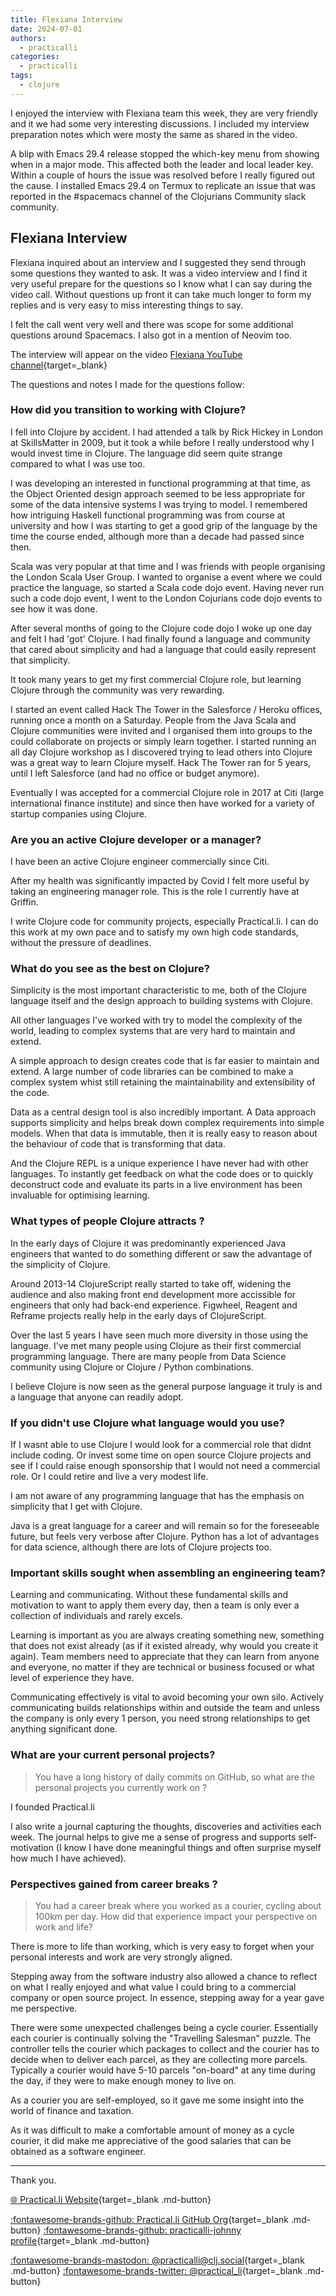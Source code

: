 ```yaml
---
title: Flexiana Interview
date: 2024-07-01
authors:
  - practicalli
categories:
  - practicalli
tags:
  - clojure
---
```


I enjoyed the interview with Flexiana team this week, they are very friendly and it we had some very interesting discussions.  I included my interview preparation notes which were mosty the same as shared in the video.

A blip with Emacs 29.4 release stopped the which-key menu from showing when in a major mode.  This affected both the leader and local leader key.  Within a couple of hours the issue was resolved before I really figured out the cause. I installed Emacs 29.4 on Termux to replicate an issue that was reported in the #spacemacs channel of the Clojurians Community slack community.

<!-- more -->


## Flexiana Interview

Flexiana inquired about an interview and I suggested they send through some questions they wanted to ask.  It was a video interview and I find it very useful prepare for the questions so I know what I can say during the video call.  Without questions up front it can take much longer to form my replies and is very easy to miss interesting things to say.

I felt the call went very well and there was scope for some additional questions around Spacemacs.  I also got in a mention of Neovim too.

The interview will appear on the video [Flexiana YouTube channel](https://www.youtube.com/channel/UCg61aY2i6xcJl0KVNqX51Dg){target=_blank}

The questions and notes I made for the questions follow:


### How did you transition to working with Clojure?

I fell into Clojure by accident. I had attended a talk by Rick Hickey in London at SkillsMatter in 2009, but it took a while before I really understood why I would invest time in Clojure.  The language did seem quite strange compared to what I was use too.

I was developing an interested in functional programming at that time, as the Object Oriented design approach seemed to be less appropriate for some of the data intensive systems I was trying to model.  I remembered how intriguing Haskell functional programming was from course at university and how I was starting to get a good grip of the language by the time the course ended, although more than a decade had passed since then.

Scala was very popular at that time and I was friends with people organising the London Scala User Group.  I wanted to organise a event where we could practice the language, so started a Scala code dojo event.  Having never run such a code dojo event, I went to the London Cojurians code dojo events to see how it was done.

After several months of going to the Clojure code dojo I woke up one day and felt I had 'got' Clojure.  I had finally found a language and community that cared about simplicity and had a language that could easily represent that simplicity.

It took many years to get my first commercial Clojure role, but learning Clojure through the community was very rewarding.

I started an event called Hack The Tower in the Salesforce / Heroku offices, running once a month on a Saturday. People from the Java Scala and Clojure communities were invited and I organised them into groups to the could collaborate on projects or simply learn together.  I started running an all day Clojure workshop as I discovered trying to lead others into Clojure was a great way to learn Clojure myself.  Hack The Tower ran for 5 years, until I left Salesforce (and had no office or budget anymore).

Eventually I was accepted for a commercial Clojure role in 2017 at Citi (large international finance institute) and since then have worked for a variety of startup companies using Clojure.


### Are you an active Clojure developer or a manager?

I have been an active Clojure engineer commercially since Citi.

After my health was significantly impacted by Covid I felt more useful by taking an engineering manager role. This is the role I currently have at Griffin.

I write Clojure code for community projects, especially Practical.li.  I can do this work at my own pace and to satisfy my own high code standards, without the pressure of deadlines.


### What do you see as the best on Clojure?

Simplicity is the most important characteristic to me, both of the Clojure language itself and the design approach to building systems with Clojure.

All other languages I've worked with try to model the complexity of the world, leading to complex systems that are very hard to maintain and extend.

A simple approach to design creates code that is far easier to maintain and extend.  A large number of code libraries can be combined to make a complex system whist still retaining the maintainability and extensibility of the code.

Data as a central design tool is also incredibly important.  A Data approach supports simplicity and helps break down complex requirements into simple models.  When that data is immutable, then it is really easy to reason about the behaviour of code that is transforming that data.

And the Clojure REPL is a unique experience I have never had with other languages.  To instantly get feedback on what the code does or to quickly deconstruct code and evaluate its parts in a live environment has been invaluable for optimising learning.


### What types of people Clojure attracts ?

In the early days of Clojure it was predominantly experienced Java engineers that wanted to do something different or saw the advantage of the simplicity of Clojure.

Around 2013-14 ClojureScript really started to take off, widening the audience and also making front end development more accissible for engineers that only had back-end experience.  Figwheel, Reagent and Reframe projects really help in the early days of ClojureScript.

Over the last 5 years I have seen much more diversity in those using the language.  I've met many people using Clojure as their first commercial programming language.  There are many people from Data Science community using Clojure or Clojure / Python combinations.

I believe Clojure is now seen as the general purpose language it truly is and a language that anyone can readily adopt.


### If you didn't use Clojure what language would you use?

If I wasnt able to use Clojure I would look for a commercial role that didnt include coding.  Or invest some time on open source Clojure projects and see if I could raise enough sponsorship that I would not need a commercial role.  Or I could retire and live a very modest life.

I am not aware of any programming language that has the emphasis on simplicity that I get with Clojure.

Java is a great language for a career and will remain so for the foreseeable future, but feels very verbose after Clojure.  Python has a lot of advantages for data science, although there are lots of Clojure projects too.


### Important skills sought when assembling an engineering team?

Learning and communicating.  Without these fundamental skills and motivation to want to apply them every day, then a team is only ever a collection of individuals and rarely excels.

Learning is important as you are always creating something new, something that does not exist already (as if it existed already, why would you create it again).  Team members need to appreciate that they can learn from anyone and everyone, no matter if they are technical or business focused or what level of experience they have.

Communicating effectively is vital to avoid becoming your own silo.  Actively communicating builds relationships within and outside the team and unless the company is only every 1 person, you need strong relationships to get anything significant done.


### What are your current personal projects?

> You have a long history of daily commits on GitHub, so what are the personal projects you currently work on ?

I founded Practical.li

I also write a journal capturing the thoughts, discoveries and activities each week.  The journal helps to give me a sense of progress and supports self-motivation (I know I have done meaningful things and often surprise myself how much I have achieved).

### Perspectives gained from career breaks ?

> You had a career break where you worked as a courier, cycling about 100km per day. How did that experience impact your perspective on work and life?

There is more to life than working, which is very easy to forget when your personal interests and work are very strongly aligned.

Stepping away from the software industry also allowed a chance to reflect on what I really enjoyed and what value I could bring to a commercial company or open source project.  In essence, stepping away for a year gave me perspective.

There were some unexpected challenges being a cycle courier. Essentially each courier is continually solving the "Travelling Salesman" puzzle.  The controller tells the courier which packages to collect and the courier has to decide when to deliver each parcel, as they are collecting more parcels.  Typically a courier would have 5-10 parcels "on-board" at any time during the day, if they were to make enough money to live on.

As a courier you are self-employed, so it gave me some insight into the world of finance and taxation.

As it was difficult to make a comfortable amount of money as a cycle courier, it did make me appreciative of the good salaries that can be obtained as a software engineer.


---
Thank you.

[:globe_with_meridians: Practical.li Website](https://practical.li){target=_blank .md-button}

[:fontawesome-brands-github: Practical.li GitHub Org](https://github.com/practicalli){target=_blank .md-button}
[:fontawesome-brands-github: practicalli-johnny profile](https://github.com/practicalli-johnny){target=_blank .md-button}

[:fontawesome-brands-mastodon: @practicalli@clj.social](https://clj.social/@practicalli){target=_blank .md-button}
[:fontawesome-brands-twitter: @practical_li](https://twitter.com/practcial_li){target=_blank .md-button}
